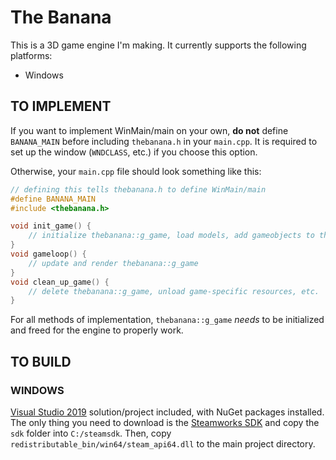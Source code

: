 # The Banana
This is a 3D game engine I'm making. It currently supports the following platforms:
- Windows

## TO IMPLEMENT
If you want to implement WinMain/main on your own, **do not** define `BANANA_MAIN` before including `thebanana.h` in your `main.cpp`. It is required to set up the window (`WNDCLASS`, etc.) if you choose this option.

Otherwise, your `main.cpp` file should look something like this:
```cpp
// defining this tells thebanana.h to define WinMain/main
#define BANANA_MAIN
#include <thebanana.h>

void init_game() {
    // initialize thebanana::g_game, load models, add gameobjects to the scene, etc.
}
void gameloop() {
    // update and render thebanana::g_game
}
void clean_up_game() {
    // delete thebanana::g_game, unload game-specific resources, etc.
}
```

For all methods of implementation, `thebanana::g_game` *needs* to be initialized and freed for the engine to properly work.

## TO BUILD
### WINDOWS
[Visual Studio 2019](https://visualstudio.microsoft.com/) solution/project included, with NuGet packages installed.
The only thing you need to download is the [Steamworks SDK](https://partner.steamgames.com/) and copy the `sdk` folder into `C:/steamsdk`. Then, copy `redistributable_bin/win64/steam_api64.dll` to the main project directory.